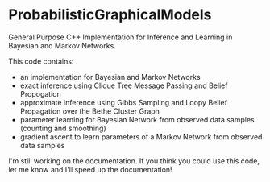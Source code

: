 # ProbabilisticGraphicalModels
General Purpose C++ Implementation for Inference and Learning in Bayesian and Markov Networks.

This code contains:
- an implementation for Bayesian and Markov Networks
- exact inference using Clique Tree Message Passing and Belief Propogation
- approximate inference using Gibbs Sampling and Loopy Belief Propagation over the Bethe Cluster Graph
- parameter learning for Bayesian Network from observed data samples (counting and smoothing)
- gradient ascent to learn parameters of a Markov Network from observed data samples

I'm still working on the documentation. If you think you could use this code, let me know and I'll speed up the documentation!
